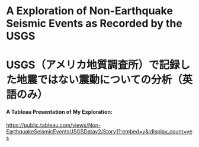 # A Exploration of Non-Earthquake Seismic Events as Recorded by the USGS

# USGS（アメリカ地質調査所）で記録した地震ではない震動についての分析（英語のみ）

#### A Tableau Presentation of My Exploration:

https://public.tableau.com/views/Non-EarthquakeSeismicEventsUSGSDatav2/Story1?:embed=y&:display_count=yes
